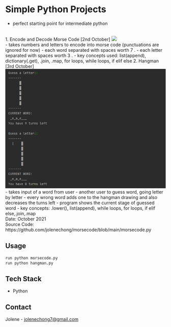 # Simple Python Projects
- perfect starting point for intermediate python
<br>
1. Encode and Decode Morse Code [2nd October]
<img src='pythonMoreseCode.png'/><br>
- takes numbers and letters to encode into morse code (punctuations are ignored for now)
- each word separated with spaces worth 7 .
- each letter separated with spaces worth 3 .
- key concepts used: list(append), dictionary(.get), .join, .map, for loops, while loops, if elif else
2. Hangman [3rd October]
<img src='pythonHangman.png'/><br>
- takes input of a word from user
- another user to guess word, going letter by letter
- every wrong word adds one to the hangman drawing and also decreases the turns left
- program shows the current stage of guessed word
- key concepts: .lower(), list(append), while loops, for loops, if elif else,.join,.map
<br>
Date: October 2021 <br>
Source Code: https://github.com/jolenechong/morsecode/blob/main/morsecode.py <br>

## Usage
```
run python morsecode.py
run python hangman.py
```

## Tech Stack
- Python

## Contact
Jolene - [jolenechong7@gmail.com](mailto:jolenechong7@gmail.com)
